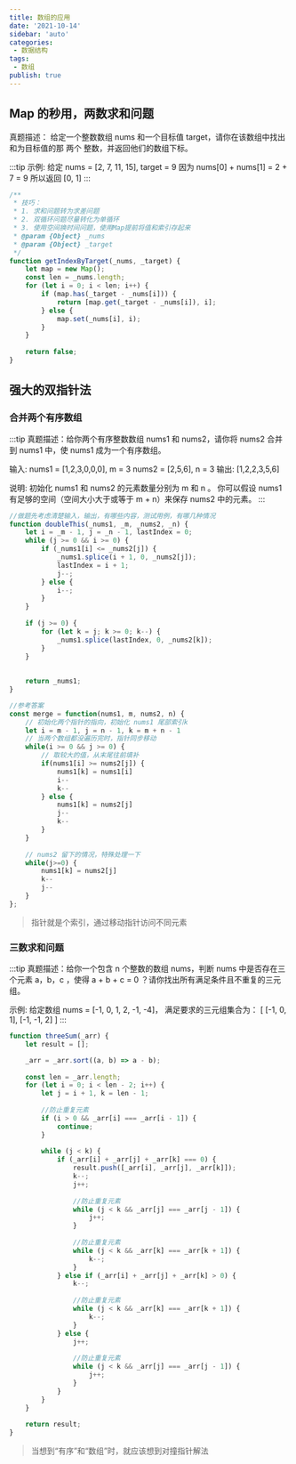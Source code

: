 ```yaml
---
title: 数组的应用
date: '2021-10-14'
sidebar: 'auto'
categories:
 - 数据结构
tags:
 - 数组
publish: true
---
```


## Map 的秒用，两数求和问题
真题描述： 给定一个整数数组 nums 和一个目标值 target，请你在该数组中找出和为目标值的那 两个 整数，并返回他们的数组下标。

:::tip
示例:
给定 nums = [2, 7, 11, 15], target = 9
因为 nums[0] + nums[1] = 2 + 7 = 9 所以返回 [0, 1]
:::

```js
/**
 * 技巧：
 * 1. 求和问题转为求差问题
 * 2. 双循环问题尽量转化为单循环
 * 3. 使用空间换时间问题，使用Map提前将值和索引存起来
 * @param {Object} _nums
 * @param {Object} _target
 */
function getIndexByTarget(_nums, _target) {
    let map = new Map();
    const len = _nums.length;
    for (let i = 0; i < len; i++) {
        if (map.has(_target - _nums[i])) {
            return [map.get(_target - _nums[i]), i];
        } else {
            map.set(_nums[i], i);
        }
    }
    
    return false;
}
```

## 强大的双指针法
### 合并两个有序数组
:::tip
真题描述：给你两个有序整数数组 nums1 和 nums2，请你将 nums2 合并到 nums1 中，使 nums1 成为一个有序数组。

输入:
nums1 = [1,2,3,0,0,0], m = 3
nums2 = [2,5,6], n = 3
输出: [1,2,2,3,5,6]

说明: 初始化 nums1 和 nums2 的元素数量分别为 m 和 n 。 你可以假设 nums1 有足够的空间（空间大小大于或等于 m + n）来保存 nums2 中的元素。
:::

```js
//做题先考虑清楚输入，输出，有哪些内容，测试用例，有哪几种情况
function doubleThis(_nums1, _m, _nums2, _n) {
    let i = _m - 1, j = _n - 1, lastIndex = 0;
    while (j >= 0 && i >= 0) {
        if (_nums1[i] <= _nums2[j]) {
            _nums1.splice(i + 1, 0, _nums2[j]);
            lastIndex = i + 1;
            j--;
        } else {
            i--;
        }
    }
    
    if (j >= 0) {
        for (let k = j; k >= 0; k--) {
            _nums1.splice(lastIndex, 0, _nums2[k]);
        }
    }
    
    
    return _nums1;
}

//参考答案
const merge = function(nums1, m, nums2, n) {
    // 初始化两个指针的指向，初始化 nums1 尾部索引k
    let i = m - 1, j = n - 1, k = m + n - 1
    // 当两个数组都没遍历完时，指针同步移动
    while(i >= 0 && j >= 0) {
        // 取较大的值，从末尾往前填补
        if(nums1[i] >= nums2[j]) {
            nums1[k] = nums1[i] 
            i-- 
            k--
        } else {
            nums1[k] = nums2[j] 
            j-- 
            k--
        }
    }
    
    // nums2 留下的情况，特殊处理一下 
    while(j>=0) {
        nums1[k] = nums2[j]  
        k-- 
        j--
    }
};
```
> 指针就是个索引，通过移动指针访问不同元素


### 三数求和问题
:::tip
真题描述：给你一个包含 n 个整数的数组 nums，判断 nums 中是否存在三个元素 a，b，c ，使得 a + b + c = 0 ？请你找出所有满足条件且不重复的三元组。

示例:
给定数组 nums = [-1, 0, 1, 2, -1, -4]， 满足要求的三元组集合为： [ [-1, 0, 1], [-1, -1, 2] ]
:::
```js
function threeSum(_arr) {
    let result = [];

    _arr = _arr.sort((a, b) => a - b);
    
    const len = _arr.length;
    for (let i = 0; i < len - 2; i++) {
        let j = i + 1, k = len - 1;
        
        //防止重复元素
        if (i > 0 && _arr[i] === _arr[i - 1]) {
            continue;
        }
        
        while (j < k) {
            if (_arr[i] + _arr[j] + _arr[k] === 0) {
                result.push([_arr[i], _arr[j], _arr[k]]);
                k--;
                j++;
                
                //防止重复元素
                while (j < k && _arr[j] === _arr[j - 1]) {
                    j++;
                }
                
                //防止重复元素
                while (j < k && _arr[k] === _arr[k + 1]) {
                    k--;
                }
            } else if (_arr[i] + _arr[j] + _arr[k] > 0) {
                k--;
                
                //防止重复元素
                while (j < k && _arr[k] === _arr[k + 1]) {
                    k--;
                }
            } else {
                j++;
                
                //防止重复元素
                while (j < k && _arr[j] === _arr[j - 1]) {
                    j++;
                }
            }
        }
    }
    
    return result;
}
```

> 当想到“有序”和“数组”时，就应该想到对撞指针解法